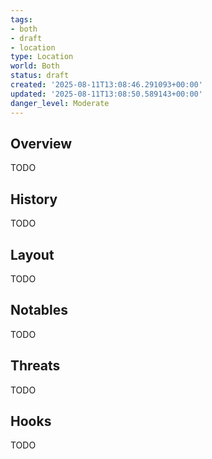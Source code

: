 ```yaml
---
tags:
- both
- draft
- location
type: Location
world: Both
status: draft
created: '2025-08-11T13:08:46.291093+00:00'
updated: '2025-08-11T13:08:50.589143+00:00'
danger_level: Moderate
---
```



## Overview

TODO
## History

TODO
## Layout

TODO
## Notables

TODO
## Threats

TODO
## Hooks

TODO
